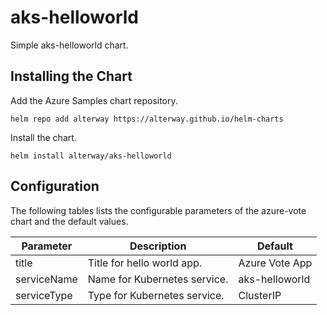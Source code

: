 # aks-helloworld

Simple aks-helloworld chart.

## Installing the Chart

Add the Azure Samples chart repository.

```
helm repo add alterway https://alterway.github.io/helm-charts
```

Install the chart.

```
helm install alterway/aks-helloworld
```


## Configuration

The following tables lists the configurable parameters of the azure-vote chart and the default values.

| Parameter | Description | Default |
|---|---|---|
| title | Title for hello world app. | Azure Vote App |
| serviceName | Name for Kubernetes service. | aks-helloworld |
| serviceType | Type for Kubernetes service. | ClusterIP |